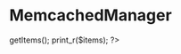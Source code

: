 # MemcachedManager

<?php
include 'MemcachedManager.php';
$manager = new MemcachedManager;
$items = $manager->getItems();
print_r($items);
?>
